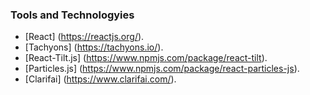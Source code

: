 ### Tools and Technologyies
* [React] (https://reactjs.org/).
* [Tachyons] (https://tachyons.io/).
* [React-Tilt.js] (https://www.npmjs.com/package/react-tilt).
* [Particles.js] (https://www.npmjs.com/package/react-particles-js).
* [Clarifai] (https://www.clarifai.com/).

